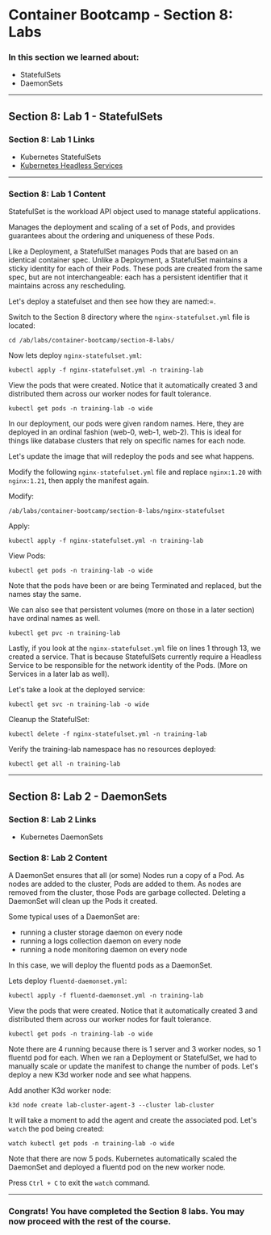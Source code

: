 # Container Bootcamp - Section 8: Labs

### In this section we learned about:

* StatefulSets
* DaemonSets

____

## Section 8: Lab 1 - StatefulSets

### Section 8: Lab 1 Links

* Kubernetes StatefulSets
* [Kubernetes Headless Services](https://kubernetes.io/docs/concepts/services-networking/service/#headless-services)

____

### Section 8: Lab 1 Content

StatefulSet is the workload API object used to manage stateful applications.

Manages the deployment and scaling of a set of Pods, and provides guarantees about the ordering and uniqueness of these Pods.

Like a Deployment, a StatefulSet manages Pods that are based on an identical container spec. Unlike a Deployment, a StatefulSet maintains a sticky identity for each of their Pods. These pods are created from the same spec, but are not interchangeable: each has a persistent identifier that it maintains across any rescheduling.

Let's deploy a statefulset and then see how they are named:=.

Switch to the Section 8 directory where the `nginx-statefulset.yml` file is located:

`cd /ab/labs/container-bootcamp/section-8-labs/`

Now lets deploy `nginx-statefulset.yml`:

`kubectl apply -f nginx-statefulset.yml -n training-lab`

View the pods that were created. Notice that it automatically created 3 and distributed them across our worker nodes for fault tolerance.

`kubectl get pods -n training-lab -o wide`

In our deployment, our pods were given random names. Here, they are deployed in an ordinal fashion (web-0, web-1, web-2). This is ideal for things like database clusters that rely on specific names for each node.

Let's update the image that will redeploy the pods and see what happens.

Modify the following `nginx-statefulset.yml` file and replace `nginx:1.20` with `nginx:1.21`, then apply the manifest again.

Modify:

`/ab/labs/container-bootcamp/section-8-labs/nginx-statefulset`

Apply:

`kubectl apply -f nginx-statefulset.yml -n training-lab`

View Pods: 

`kubectl get pods -n training-lab -o wide`

Note that the pods have been or are being Terminated and replaced, but the names stay the same.

We can also see that persistent volumes (more on those in a later section) have ordinal names as well.

`kubectl get pvc -n training-lab`

Lastly, if you look at the `nginx-statefulset.yml` file on lines 1 through 13, we created a service. That is because StatefulSets currently require a Headless Service to be responsible for the network identity of the Pods. (More on Services in a later lab as well).

Let's take a look at the deployed service:

`kubectl get svc -n training-lab -o wide`

Cleanup the StatefulSet:

`kubectl delete -f nginx-statefulset.yml -n training-lab`

Verify the training-lab namespace has no resources deployed:

`kubectl get all -n training-lab`

____

## Section 8: Lab 2 - DaemonSets

### Section 8: Lab 2 Links

* Kubernetes DaemonSets

### Section 8: Lab 2 Content

A DaemonSet ensures that all (or some) Nodes run a copy of a Pod. As nodes are added to the cluster, Pods are added to them. As nodes are removed from the cluster, those Pods are garbage collected. Deleting a DaemonSet will clean up the Pods it created.

Some typical uses of a DaemonSet are:

* running a cluster storage daemon on every node
* running a logs collection daemon on every node
* running a node monitoring daemon on every node

In this case, we will deploy the fluentd pods as a DaemonSet.

Lets deploy `fluentd-daemonset.yml`:

`kubectl apply -f fluentd-daemonset.yml -n training-lab`

View the pods that were created. Notice that it automatically created 3 and distributed them across our worker nodes for fault tolerance.

`kubectl get pods -n training-lab -o wide`

Note there are 4 running because there is 1 server and 3 worker nodes, so 1 fluentd pod for each. When we ran a Deployment or StatefulSet, we had to manually scale or update the manifest to change the number of pods. Let's deploy a new K3d worker node and see what happens.

Add another K3d worker node:

`k3d node create lab-cluster-agent-3 --cluster lab-cluster`

It will take a moment to add the agent and create the associated pod.  Let's `watch` the pod being created:

`watch kubectl get pods -n training-lab -o wide`

Note that there are now 5 pods. Kubernetes automatically scaled the DaemonSet and deployed a fluentd pod on the new worker node.

Press `Ctrl + C` to exit the `watch` command.
____

### Congrats! You have completed the Section 8 labs. You may now proceed with the rest of the course.
